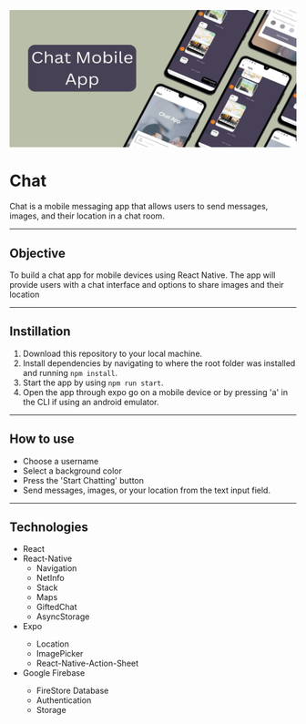 ![preview](https://github.com/Kyle-Michaels/chat/blob/main/chat.jpg?raw=true)
<h1>Chat</h1>
  <p>
    Chat is a mobile messaging app that allows users to send messages, images, and their location in a chat room.
  </p>
<hr>
<h2>Objective</h2>
  <p>
    To build a chat app for mobile devices using React Native. The app will
provide users with a chat interface and options to share images and their
location
  </p>
<hr>
<h2>Instillation</h2>
  <ol>
    <li>Download this repository to your local machine.</li>
    <li>Install dependencies by navigating to where the root folder was installed and running <code>npm install</code>.</li>
    <li>Start the app by using <code>npm run start</code>.</li>
    <li>Open the app through expo go on a mobile device or by pressing 'a' in the CLI if using an android emulator.</li>
  </ol>
<hr>
<h2>How to use</h2>
  <ul>
    <li>Choose a username</li>
    <li>Select a background color</li>
    <li>Press the 'Start Chatting' button</li>
    <li>Send messages, images, or your location from the text input field.</li>
  </ul>
<hr>
<h2>Technologies</h2>
  <ul>
    <li>React</li>
    <li>React-Native
      <ul>
        <li>Navigation</li>
        <li>NetInfo</li>
        <li>Stack</li>
        <li>Maps</li>
        <li>GiftedChat</li>
        <li>AsyncStorage</li>
      </ul>
    </li>
    <li>Expo</li>
      <ul>
        <li>Location</li>
        <li>ImagePicker</li>
        <li>React-Native-Action-Sheet</li>
      </ul>
    <li>Google Firebase</li>
      <ul>
        <li>FireStore Database</li>
        <li>Authentication</li>
        <li>Storage</li>
      </ul>
  </ul>
